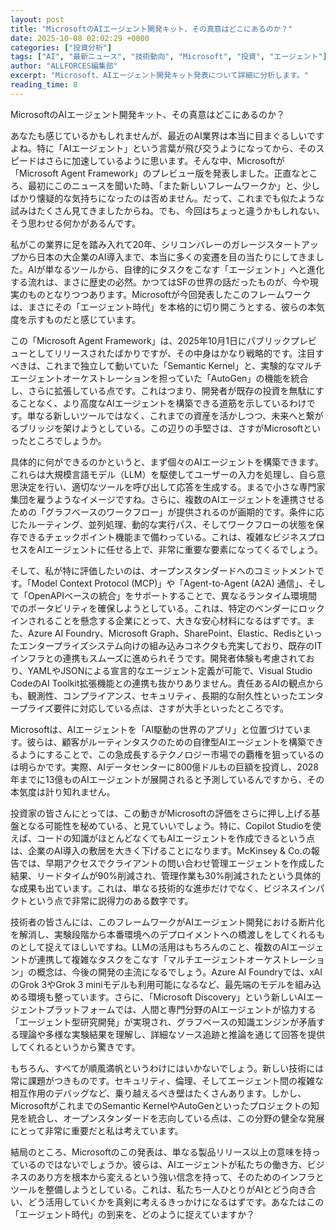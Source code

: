 ```yaml
---
layout: post
title: "MicrosoftのAIエージェント開発キット、その真意はどこにあるのか？"
date: 2025-10-08 02:02:29 +0000
categories: ["投資分析"]
tags: ["AI", "最新ニュース", "技術動向", "Microsoft", "投資", "エージェント"]
author: "ALLFORCES編集部"
excerpt: "Microsoft、AIエージェント開発キット発表について詳細に分析します。"
reading_time: 8
---
```


MicrosoftのAIエージェント開発キット、その真意はどこにあるのか？

あなたも感じているかもしれませんが、最近のAI業界は本当に目まぐるしいですよね。特に「AIエージェント」という言葉が飛び交うようになってから、そのスピードはさらに加速しているように思います。そんな中、Microsoftが「Microsoft Agent Framework」のプレビュー版を発表しました。正直なところ、最初にこのニュースを聞いた時、「また新しいフレームワークか」と、少しばかり懐疑的な気持ちになったのは否めません。だって、これまでも似たような試みはたくさん見てきましたからね。でも、今回はちょっと違うかもしれない、そう思わせる何かがあるんです。

私がこの業界に足を踏み入れて20年、シリコンバレーのガレージスタートアップから日本の大企業のAI導入まで、本当に多くの変遷を目の当たりにしてきました。AIが単なるツールから、自律的にタスクをこなす「エージェント」へと進化する流れは、まさに歴史の必然。かつてはSFの世界の話だったものが、今や現実のものとなりつつあります。Microsoftが今回発表したこのフレームワークは、まさにその「エージェント時代」を本格的に切り開こうとする、彼らの本気度を示すものだと感じています。

この「Microsoft Agent Framework」は、2025年10月1日にパブリックプレビューとしてリリースされたばかりですが、その中身はかなり戦略的です。注目すべきは、これまで独立して動いていた「Semantic Kernel」と、実験的なマルチエージェントオーケストレーションを担っていた「AutoGen」の機能を統合し、さらに拡張している点です。これはつまり、開発者が既存の投資を無駄にすることなく、より高度なAIエージェントを構築できる道筋を示しているわけです。単なる新しいツールではなく、これまでの資産を活かしつつ、未来へと繋がるブリッジを架けようとしている。この辺りの手堅さは、さすがMicrosoftといったところでしょうか。

具体的に何ができるのかというと、まず個々のAIエージェントを構築できます。これらは大規模言語モデル（LLM）を駆使してユーザーの入力を処理し、自ら意思決定を行い、適切なツールを呼び出して応答を生成する。まるで小さな専門家集団を雇うようなイメージですね。さらに、複数のAIエージェントを連携させるための「グラフベースのワークフロー」が提供されるのが画期的です。条件に応じたルーティング、並列処理、動的な実行パス、そしてワークフローの状態を保存できるチェックポイント機能まで備わっている。これは、複雑なビジネスプロセスをAIエージェントに任せる上で、非常に重要な要素になってくるでしょう。

そして、私が特に評価したいのは、オープンスタンダードへのコミットメントです。「Model Context Protocol (MCP)」や「Agent-to-Agent (A2A) 通信」、そして「OpenAPIベースの統合」をサポートすることで、異なるランタイム環境間でのポータビリティを確保しようとしている。これは、特定のベンダーにロックインされることを懸念する企業にとって、大きな安心材料になるはずです。また、Azure AI Foundry、Microsoft Graph、SharePoint、Elastic、Redisといったエンタープライズシステム向けの組み込みコネクタも充実しており、既存のITインフラとの連携もスムーズに進められそうです。開発者体験も考慮されており、YAMLやJSONによる宣言的なエージェント定義が可能で、Visual Studio CodeのAI Toolkit拡張機能との連携も抜かりありません。責任あるAIの観点からも、観測性、コンプライアンス、セキュリティ、長期的な耐久性といったエンタープライズ要件に対応している点は、さすが大手といったところです。

Microsoftは、AIエージェントを「AI駆動の世界のアプリ」と位置づけています。彼らは、顧客がルーティンタスクのための自律型AIエージェントを構築できるようにすることで、この急成長するテクノロジー市場での覇権を狙っているのは明らかです。実際、AIデータセンターに800億ドルもの巨額を投資し、2028年までに13億ものAIエージェントが展開されると予測しているんですから、その本気度は計り知れません。

投資家の皆さんにとっては、この動きがMicrosoftの評価をさらに押し上げる基盤となる可能性を秘めている、と見ていいでしょう。特に、Copilot Studioを使えば、コードの知識がほとんどなくてもAIエージェントを作成できるという点は、企業のAI導入の敷居を大きく下げることになります。McKinsey & Co.の報告では、早期アクセスでクライアントの問い合わせ管理エージェントを作成した結果、リードタイムが90%削減され、管理作業も30%削減されたという具体的な成果も出ています。これは、単なる技術的な進歩だけでなく、ビジネスインパクトという点で非常に説得力のある数字です。

技術者の皆さんには、このフレームワークがAIエージェント開発における断片化を解消し、実験段階から本番環境へのデプロイメントへの橋渡しをしてくれるものとして捉えてほしいですね。LLMの活用はもちろんのこと、複数のAIエージェントが連携して複雑なタスクをこなす「マルチエージェントオーケストレーション」の概念は、今後の開発の主流になるでしょう。Azure AI Foundryでは、xAIのGrok 3やGrok 3 miniモデルも利用可能になるなど、最先端のモデルを組み込める環境も整っています。さらに、「Microsoft Discovery」という新しいAIエージェントプラットフォームでは、人間と専門分野のAIエージェントが協力する「エージェント型研究開発」が実現され、グラフベースの知識エンジンが矛盾する理論や多様な実験結果を理解し、詳細なソース追跡と推論を通じて回答を提供してくれるというから驚きです。

もちろん、すべてが順風満帆というわけにはいかないでしょう。新しい技術には常に課題がつきものです。セキュリティ、倫理、そしてエージェント間の複雑な相互作用のデバッグなど、乗り越えるべき壁はたくさんあります。しかし、MicrosoftがこれまでのSemantic KernelやAutoGenといったプロジェクトの知見を統合し、オープンスタンダードを志向している点は、この分野の健全な発展にとって非常に重要だと私は考えています。

結局のところ、Microsoftのこの発表は、単なる製品リリース以上の意味を持っているのではないでしょうか。彼らは、AIエージェントが私たちの働き方、ビジネスのあり方を根本から変えるという強い信念を持って、そのためのインフラとツールを整備しようとしている。これは、私たち一人ひとりがAIとどう向き合い、どう活用していくかを真剣に考えるきっかけになるはずです。あなたはこの「エージェント時代」の到来を、どのように捉えていますか？

